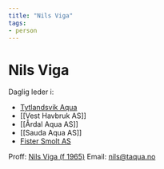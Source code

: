 ```yaml
---
title: "Nils Viga"
tags:
- person
---
```

# Nils Viga
Daglig leder i:
- [Tytlandsvik Aqua](Tytlandsvik%20Aqua.md)
- [[Vest Havbruk AS]]
- [[Årdal Aqua AS]]
- [[Sauda Aqua AS]]
- [Fister Smolt AS](Fister%20Smolt.md)

Proff: [Nils Viga (f 1965)](https://proff.no/rolle/nils-viga/-/337975/)
Email: nils@taqua.no


